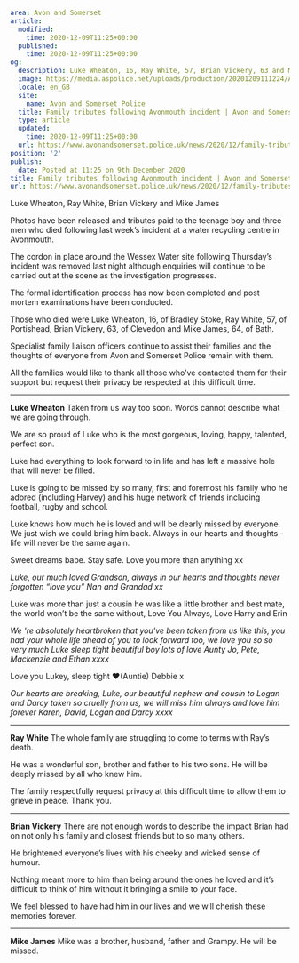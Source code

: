 ```yaml
area: Avon and Somerset
article:
  modified:
    time: 2020-12-09T11:25+00:00
  published:
    time: 2020-12-09T11:25+00:00
og:
  description: Luke Wheaton, 16, Ray White, 57, Brian Vickery, 63 and Mike James, 64, died following an explosion at a water recycling centre in Avonmouth on Thursday&#8230;
  image: https://media.aspolice.net/uploads/production/20201209111224/Avonmouth-victim-photos.jpg
  locale: en_GB
  site:
    name: Avon and Somerset Police
  title: Family tributes following Avonmouth incident | Avon and Somerset Police
  type: article
  updated:
    time: 2020-12-09T11:25+00:00
  url: https://www.avonandsomerset.police.uk/news/2020/12/family-tributes-following-avonmouth-incident/
position: '2'
publish:
  date: Posted at 11:25 on 9th December 2020
title: Family tributes following Avonmouth incident | Avon and Somerset Police
url: https://www.avonandsomerset.police.uk/news/2020/12/family-tributes-following-avonmouth-incident/
```

Luke Wheaton, Ray White, Brian Vickery and Mike James

Photos have been released and tributes paid to the teenage boy and three men who died following last week’s incident at a water recycling centre in Avonmouth.

The cordon in place around the Wessex Water site following Thursday’s incident was removed last night although enquiries will continue to be carried out at the scene as the investigation progresses.

The formal identification process has now been completed and post mortem examinations have been conducted.

Those who died were Luke Wheaton, 16, of Bradley Stoke, Ray White, 57, of Portishead, Brian Vickery, 63, of Clevedon and Mike James, 64, of Bath.

Specialist family liaison officers continue to assist their families and the thoughts of everyone from Avon and Somerset Police remain with them.

All the families would like to thank all those who’ve contacted them for their support but request their privacy be respected at this difficult time.

* * *

**Luke Wheaton**
Taken from us way too soon. Words cannot describe what we are going through.

We are so proud of Luke who is the most gorgeous, loving, happy, talented, perfect son.

Luke had everything to look forward to in life and has left a massive hole that will never be filled.

Luke is going to be missed by so many, first and foremost his family who he adored (including Harvey) and his huge network of friends including football, rugby and school.

Luke knows how much he is loved and will be dearly missed by everyone. We just wish we could bring him back. Always in our hearts and thoughts - life will never be the same again.

Sweet dreams babe. Stay safe. Love you more than anything xx

_Luke, our much loved Grandson, always in our hearts and thoughts never forgotten “love you” Nan and Grandad xx_

Luke was more than just a cousin he was like a little brother and best mate, the world won’t be the same without, Love You Always, Love Harry and Erin

_We 're absolutely heartbroken that you've been taken from us like this, you had your whole life ahead of you to look forward too, we love you so so very much Luke sleep tight beautiful boy lots of love Aunty Jo, Pete, Mackenzie and Ethan xxxx_

Love you Lukey, sleep tight ❤️(Auntie) Debbie x

_Our hearts are breaking, Luke, our beautiful nephew and cousin to Logan and Darcy taken so cruelly from us, we will miss him always and love him forever Karen, David, Logan and Darcy xxxx_

* * *

**Ray White**
The whole family are struggling to come to terms with Ray’s death.

He was a wonderful son, brother and father to his two sons. He will be deeply missed by all who knew him.

The family respectfully request privacy at this difficult time to allow them to grieve in peace. Thank you.

* * *

**Brian Vickery**
There are not enough words to describe the impact Brian had on not only his family and closest friends but to so many others.

He brightened everyone’s lives with his cheeky and wicked sense of humour.

Nothing meant more to him than being around the ones he loved and it’s difficult to think of him without it bringing a smile to your face.

We feel blessed to have had him in our lives and we will cherish these memories forever.

* * *

**Mike James**
Mike was a brother, husband, father and Grampy. He will be missed.
